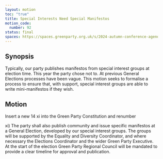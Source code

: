 ```yaml
---
layout: motion
toc: "true"
title: Special Interests Need Special Manifestos
motion_code:
  number: 92
status: final
spaces: https://spaces.greenparty.org.uk/s/2024-autumn-conference-agenda-forum/post/post/view?id=14192
---
```

## **Synopsis**

Typically, our party publishes manifestos from special interest groups at election time. This year the party chose not to. At previous General Elections processes have been vague. This motion seeks to formalise a process to ensure that, with support, special interest groups are able to write mini-manifestos if they wish.

## **Motion**

Insert a new 14 xi into the Green Party Constitution and renumber

xi) The party shall also publish community and issue specific manifestos at a General Election, developed by our special interest groups. The groups will be supported by the Equality and Diversity Coordinator, and where necessary the Elections Coordinator and the wider Green Party Executive. At the start of the election Green Party Regional Council will be mandated to provide a clear timeline for approval and publication.